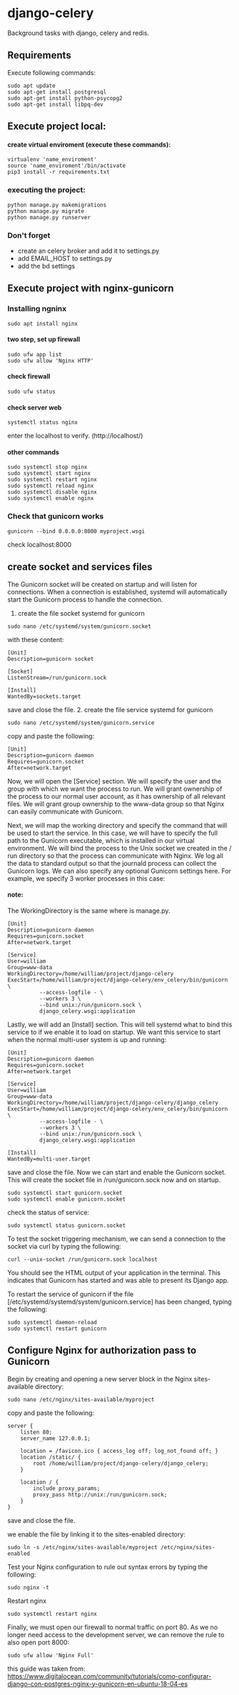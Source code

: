 # django-celery
Background tasks with django, celery and redis.
 
## Requirements
Execute following commands:
```
sudo apt update
sudo apt-get install postgresql
sudo apt-get install python-psycopg2
sudo apt-get install libpq-dev
```
## Execute project local:

#### create virtual enviroment (execute these commands):
```
virtualenv 'name_enviroment'
source 'name_enviroment'/bin/activate
pip3 install -r requirements.txt
```
### executing the project:
```
python manage.py makemigrations
python manage.py migrate
python manage.py runserver
```
### Don't forget 
- create an celery broker and add it to settings.py
- add EMAIL_HOST to settings.py
- add the bd settings

## Execute project with nginx-gunicorn

### Installing ngninx
```
sudo apt install nginx
```
#### two step, set up firewall
```
sudo ufw app list
sudo ufw allow 'Nginx HTTP'
```
#### check firewall
```
sudo ufw status
```
#### check server web
```
systemctl status nginx
```
enter the localhost to verify. (http://localhost/)

#### other commands
```
sudo systemctl stop nginx
sudo systemctl start nginx
sudo systemctl restart nginx 
sudo systemctl reload nginx
sudo systemctl disable nginx
sudo systemctl enable nginx
```

### Check that gunicorn works
```
gunicorn --bind 0.0.0.0:8000 myproject.wsgi
```
check localhost:8000

## create socket and services files
The Gunicorn socket will be created on startup and will listen for connections. When a connection is established, systemd will automatically start the Gunicorn process to handle the connection.

1. create the file socket systemd for gunicorn
```
sudo nano /etc/systemd/system/gunicorn.socket
```
with these content:
```
[Unit]
Description=gunicorn socket

[Socket]
ListenStream=/run/gunicorn.sock

[Install]
WantedBy=sockets.target
```
save and close the file.
2. create the file service systemd for gunicorn

```
sudo nano /etc/systemd/system/gunicorn.service
```
copy and paste the following:
```
[Unit]
Description=gunicorn daemon
Requires=gunicorn.socket
After=network.target
```
Now, we will open the [Service] section. We will specify the user and the group with which we want the process to run. We will grant ownership of the process to our normal user account, as it has ownership of all relevant files. We will grant group ownership to the www-data group so that Nginx can easily communicate with Gunicorn.

Next, we will map the working directory and specify the command that will be used to start the service. In this case, we will have to specify the full path to the Gunicorn executable, which is installed in our virtual environment. We will bind the process to the Unix socket we created in the / run directory so that the process can communicate with Nginx. We log all the data to standard output so that the journald process can collect the Gunicorn logs. We can also specify any optional Gunicorn settings here. For example, we specify 3 worker processes in this case:

#### note:
The WorkingDirectory is the same where is manage.py.
```
[Unit]
Description=gunicorn daemon
Requires=gunicorn.socket
After=network.target

[Service]
User=william
Group=www-data
WorkingDirectory=/home/william/project/django-celery
ExecStart=/home/william/project/django-celery/env_celery/bin/gunicorn \
          --access-logfile - \
          --workers 3 \
          --bind unix:/run/gunicorn.sock \
          django_celery.wsgi:application
```
Lastly, we will add an [Install] section. This will tell systemd what to bind this service to if we enable it to load on startup. We want this service to start when the normal multi-user system is up and running:
```
[Unit]
Description=gunicorn daemon
Requires=gunicorn.socket
After=network.target

[Service]
User=william
Group=www-data
WorkingDirectory=/home/william/project/django-celery/django_celery
ExecStart=/home/william/project/django-celery/env_celery/bin/gunicorn \
          --access-logfile - \
          --workers 3 \
          --bind unix:/run/gunicorn.sock \
          django_celery.wsgi:application

[Install]
WantedBy=multi-user.target
```
save and close the file.
Now we can start and enable the Gunicorn socket. This will create the socket file in /run/gunicorn.sock now and on startup.
```
sudo systemctl start gunicorn.socket
sudo systemctl enable gunicorn.socket
```
check the status of service:
```
sudo systemctl status gunicorn.socket
```
To test the socket triggering mechanism, we can send a connection to the socket via curl by typing the following:
```
curl --unix-socket /run/gunicorn.sock localhost
```
You should see the HTML output of your application in the terminal. This indicates that Gunicorn has started and was able to present its Django app.

To restart the service of gunicorn if the file [/etc/systemd/systemd/system/gunicorn.service] has been changed, typing the following:
```
sudo systemctl daemon-reload
sudo systemctl restart gunicorn
```

## Configure Nginx for authorization pass to Gunicorn
Begin by creating and opening a new server block in the Nginx sites-available directory:
```
sudo nano /etc/nginx/sites-available/myproject
```
copy and paste the following:
```
server {
    listen 80;
    server_name 127.0.0.1;

    location = /favicon.ico { access_log off; log_not_found off; }
    location /static/ {
        root /home/william/project/django-celery/django_celery;
    }

    location / {
        include proxy_params;
        proxy_pass http://unix:/run/gunicorn.sock;
    }
}
```
save and close the file.

we enable the file by linking it to the sites-enabled directory:
```
sudo ln -s /etc/nginx/sites-available/myproject /etc/nginx/sites-enabled
```
Test your Nginx configuration to rule out syntax errors by typing the following:
```
sudo nginx -t
```
Restart nginx
```
sudo systemctl restart nginx
```
Finally, we must open our firewall to normal traffic on port 80. As we no longer need access to the development server, we can remove the rule to also open port 8000:
```
sudo ufw allow 'Nginx Full'
```
this guide was taken from:
https://www.digitalocean.com/community/tutorials/como-configurar-django-con-postgres-nginx-y-gunicorn-en-ubuntu-18-04-es
